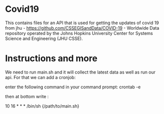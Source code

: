 # Covid19

This contains files for an API that is used for getting the updates of covid 19 from jhu - https://github.com/CSSEGISandData/COVID-19 - Worldwide Data repository operated by the Johns Hopkins University Center for Systems Science and Engineering (JHU CSSE).

# Instructions and more

We need to run main.sh and it will collect the latest data as well as run our api. 
For that we can add a cronjob:

enter the following command in your command prompt:
crontab -e 

then at bottom write :

10 16 * * * /bin/sh {/path/to/main.sh}
